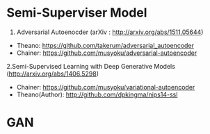 # Semi-Superviser Model
1. Adversarial Autoenocder (arXiv : http://arxiv.org/abs/1511.05644)
- Theano: https://github.com/takerum/adversarial_autoencoder
- Chainer: https://github.com/musyoku/adversarial-autoencoder

2.Semi-Supervised Learning with Deep Generative Models (http://arxiv.org/abs/1406.5298)
- Chainer: https://github.com/musyoku/variational-autoencoder
- Theano(Author): http://github.com/dpkingma/nips14-ssl

# GAN
